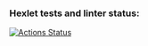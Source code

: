 ### Hexlet tests and linter status:
[![Actions Status](https://github.com/GolovkoStepan/sql-for-developers-project-136/actions/workflows/hexlet-check.yml/badge.svg)](https://github.com/GolovkoStepan/sql-for-developers-project-136/actions)